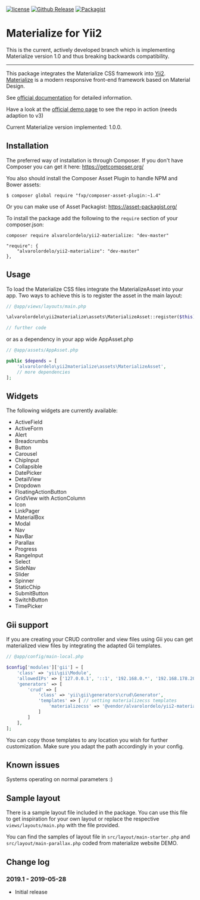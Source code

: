 [![license](https://img.shields.io/badge/LICENCE-BSD--3--Clause-blue.svg)](https://packagist.org/packages/alvarolordelo/yii2-materializecss)
[![Github Release](https://img.shields.io/github/release/alvarolordelo/yii2-materialize.svg)](https://packagist.org/packages/alvarolordelo/yii2-materialize#dev-master)
[![Packagist](https://img.shields.io/packagist/dt/alvarolordelo/yii2-materialize.svg)](https://packagist.org/packages/alvarolordelo/yii2-materialize)

# Materialize for Yii2


This is the current, actively developed branch which is implementing Materialize version 1.0 and thus breaking backwards compatibility.

----

This package integrates the Materialize CSS framework into [Yii2](http://www.yiiframework.com/).
[Materialize](http://materializecss.com/) is a modern responsive front-end framework based on Material Design.

See [official documentation](http://alvarolordelo.github.io/yii2-materializecss/) for detailed information.

Have a look at the [official demo page](https://yii2-materializecss.pluspunkt-coding.de) to see the repo in action (needs adaption to v3)

Current Materialize version implemented: 1.0.0.

## Installation

The preferred way of installation is through Composer.
If you don't have Composer you can get it here: https://getcomposer.org/

You also should install the Composer Asset Plugin to handle NPM and Bower assets:
```
$ composer global require "fxp/composer-asset-plugin:~1.4"
```

Or you can make use of Asset Packagist: <https://asset-packagist.org/>

To install the package add the following to the ```require``` section of your composer.json:
```
composer require alvarolordelo/yii2-materialize: "dev-master"
```

```
"require": {
    "alvarolordelo/yii2-materialize": "dev-master"
},
```

## Usage

To load the Materialize CSS files integrate the MaterializeAsset into your app.
Two ways to achieve this is to register the asset in the main layout:

```php
// @app/views/layouts/main.php

\alvarolordelo\yii2materialize\assets\MaterializeAsset::register($this);

// further code
```

or as a dependency in your app wide AppAsset.php

```php
// @app/assets/AppAsset.php

public $depends = [
    'alvarolordelo\yii2materialize\assets\MaterializeAsset',
    // more dependencies
];
```

## Widgets

The following widgets are currently available:

* ActiveField
* ActiveForm
* Alert
* Breadcrumbs
* Button
* Carousel
* ChipInput
* Collapsible
* DatePicker
* DetailView
* Dropdown
* FloatingActionButton
* GridView with ActionColumn
* Icon
* LinkPager
* MaterialBox
* Modal
* Nav
* NavBar
* Parallax
* Progress
* RangeInput
* Select
* SideNav
* Slider
* Spinner
* StaticChip
* SubmitButton
* SwitchButton
* TimePicker

## Gii support

If you are creating your CRUD controller and view files using Gii you can get materialized view files by integrating the adapted Gii templates.

```php
// @app/config/main-local.php

$config['modules']['gii'] = [
    'class' => 'yii\gii\Module',      
    'allowedIPs' => ['127.0.0.1', '::1', '192.168.0.*', '192.168.178.20'],  
    'generators' => [
        'crud' => [
            'class' => 'yii\gii\generators\crud\Generator',
            'templates' => [ // setting materializecss templates
                'materializecss' => '@vendor/alvarolordelo/yii2-materialize/src/gii-templates/generators/crud/materializecss', 
            ]
        ]
    ],
];
```

You can copy those templates to any location you wish for further customization. Make sure you adapt the path accordingly in your config.

## Known issues

Systems operating on normal parameters :)


## Sample layout

There is a sample layout file included in the package. You can use this file to get inspiration for
your own layout or replace the respective ```views/layouts/main.php``` with the file provided.

You can find the samples of layout file in ```src/layout/main-starter.php``` and ```src/layout/main-parallax.php``` coded from materialize website DEMO.

## Change log

### 2019.1 - 2019-05-28
* Initial release
